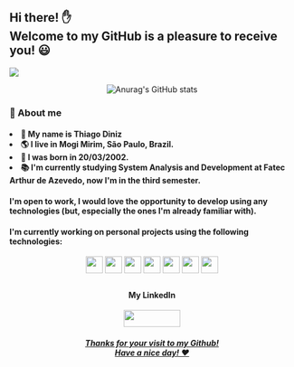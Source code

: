 <!--
Here are some ideas to get you started:

- 🔭 I’m currently working on ...
- 🌱 I’m currently learning ...
- 👯 I’m looking to collaborate on ...
- 🤔 I’m looking for help with ...
- 💬 Ask me about ...
- 📫 How to reach me: ...
- 😄 Pronouns: ...
- ⚡ Fun fact: ...

 [![Top Langs](https://github-readme-stats.vercel.app/api/top-langs/?username=anuraghazra&layout=compact)](https://github.com/anuraghazra/github-readme-stats)

-->

<h2> Hi there! ✋ <br> Welcome to my GitHub is a pleasure to receive you! 😃  </h2>

 ![](https://komarev.com/ghpvc/?username=ThiagoDiniz-creator-github-username&color=blue) 

<div align="center"> 

![Anurag's GitHub stats](https://github-readme-stats.vercel.app/api?username=ThiagoDiniz-creator&show_icons=true&theme=midnight-purple)

</div> 

 ### 📖 About me
  <h4> 
    <li> 📘 My name is Thiago Diniz
    <li> 🌎 I live in Mogi Mirim, São Paulo, Brazil.
    <li> 🎁 I was born in 20/03/2002.
    <li> 📚 I'm currently studying System Analysis and Development at Fatec Arthur de Azevedo, now I'm in the third semester.
   </h4>

  #### I'm open to work, I would love the opportunity to develop using any technologies (but, especially the ones I'm already familiar with). 
  #### I'm currently working on personal projects using the following technologies:

  <div align="center">
      <img align="center" alt="" height="30px" src="https://img.shields.io/badge/HTML5-E34F26?style=for-the-badge&logo=html5&logoColor=white">
      <img align="center" alt="" height="30px" src="https://img.shields.io/badge/CSS3-1572B6?style=for-the-badge&logo=css3&logoColor=white">
      <img align="center" alt="" height="30px" src="https://img.shields.io/badge/JavaScript-323330?style=for-the-badge&logo=javascript&logoColor=F7DF1E">
      <img align="center" alt="" height="30px" src="https://img.shields.io/badge/React-20232A?style=for-the-badge&logo=react&logoColor=61DAFB">
      <img align="center" alt="" height="30px" src="https://img.shields.io/badge/Node.js-339933?style=for-the-badge&logo=nodedotjs&logoColor=white">
       <img align="center" alt="" height="30px" src="https://img.shields.io/badge/Solidity-e6e6e6?style=for-the-badge&logo=solidity&logoColor=black">
      <img align="center" alt="" height="30px" src="https://img.shields.io/badge/Python-FFD43B?style=for-the-badge&logo=python&logoColor=blue">

  <br>
<div align="center"> 
 

##

#### My LinkedIn
  <a href="https://www.linkedin.com/in/thiagodinizbrasil/"><img align="center" alt="" height="30" width="100" src="https://img.shields.io/badge/LinkedIn-0077B5?style=for-the-badge&logo=linkedin&logoColor=white" >

 ##### Thanks for your visit to my Github! <br> Have a nice day! ❤️
   
</div>
